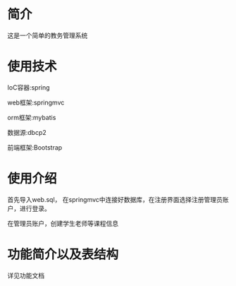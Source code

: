 # 简介
这是一个简单的教务管理系统

# 使用技术
IoC容器:spring

web框架:springmvc

orm框架:mybatis

数据源:dbcp2

前端框架:Bootstrap

# 使用介绍
首先导入web.sql， 在springmvc中连接好数据库，在注册界面选择注册管理员账户，进行登录。

在管理员账户，创建学生老师等课程信息

# 功能简介以及表结构
详见功能文档

